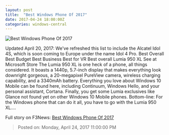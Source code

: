 ```yaml
---
layout: post
title:  "Best Windows Phone Of 2017"
date: 2017-04-24 18:00:00Z
categories: windows-central
---
```


![Best Windows Phone Of 2017](http://www.windowscentral.com/sites/wpcentral.com/files/styles/large/public/field/image/2016/05/lumia-950-xl-start-screen.jpg?itok=-9g_kPO0)

Updated April 20, 2017: We've refreshed this list to include the Alcatel Idol 4S, which is soon coming to Europe under the name Idol 4 Pro. Best Overall Best Budget Best Business Best for VR Best overall Lumia 950 XL See at Microsoft Store The Lumia 950 XL is one heck of a phone, all things considered. It boasts a 1440p, 5.7-inch display that makes everything look downright gorgeous, a 20-megapixel PureView camera, wireless charging capability, and a 3340mAh battery. Everything you love about Windows 10 Mobile can be found here, including Continuum, Windows Hello, and your personal assistant, Cortana. Finally, you get some Lumia exclusives like Glance not found yet on other Windows 10 Mobile phones. Bottom-line: For the Windows phone that can do it all, you have to go with the Lumia 950 XL....


Full story on F3News: [Best Windows Phone Of 2017](http://www.f3nws.com/n/GjXNGE)

> Posted on: Monday, April 24, 2017 11:00:00 PM
